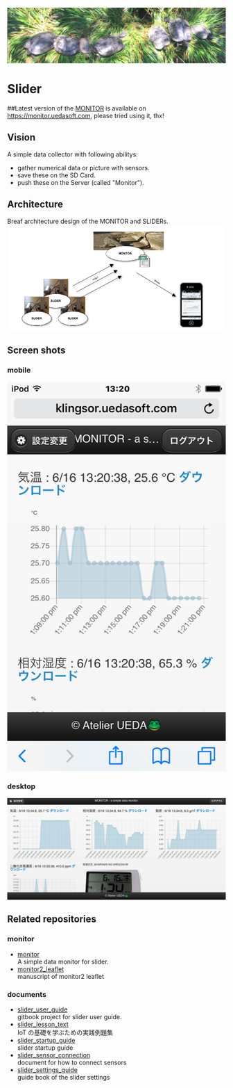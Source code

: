 ![Slider](https://github.com/UedaTakeyuki/slider/blob/master/doc/sliders.png)
# Slider

##Latest version of the [MONITOR](https://github.com/UedaTakeyuki/monitor) is available
on https://monitor.uedasoft.com, please tried using it, thx!

## Vision
A simple data collector with following abilitys:
- gather numerical data or picture with sensors.
- save these on the SD Card.
- push these on the Server (called "Monitor").

## Architecture
Breaf architecture design of the MONITOR and SLIDERs.
![architecture](https://github.com/UedaTakeyuki/monitor/blob/master/doc/architecture.png)

## Screen shots
### mobile
![mobile](https://github.com/UedaTakeyuki/monitor/blob/master/doc/mobile.PNG)
### desktop
![desktop](https://github.com/UedaTakeyuki/monitor/blob/master/doc/desktop.png)

## Related repositories
### monitor
- [monitor](https://github.com/UedaTakeyuki/monitor)  
  A simple data monitor for slider.
- [monitor2_leaflet](https://github.com/UedaTakeyuki/monitor2_leaflet)  
  manuscript of monitor2 leaflet

### documents
- [slider_user_guide](https://github.com/UedaTakeyuki/slider_user_guide)  
  gitbook project for slider user guide.
- [slider_lesson_text](https://github.com/UedaTakeyuki/slider_lesson_text)  
  IoT の基礎を学ぶための実践例題集
- [slider_startup_guide](https://github.com/UedaTakeyuki/slider_startup_guide)  
  slider startup guide
- [slider_sensor_connection](https://github.com/UedaTakeyuki/slider_sensor_connection)  
  document for how to connect sensors
- [slider_settings_guide](https://github.com/UedaTakeyuki/slider_settings_guide)  
  guide book of the slider settings
